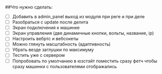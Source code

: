 ##Что нужно сделать:
* [ ] Добавить в admin_panel выход из модуля при реге и при деле
* [ ] Разобраться с update после делита
* [ ] Экран подключения к машинке
* [ ] Экран управления (две динамичные кнопки, вольты, название, ip)
* [ ] Настроить вебртс и вебсокеты
* [ ] Можно глянуть масштабность (адаптивность)
* [ ] Убрать везде заглушки по максимуму
* [ ] Тестить уже с сервером
* [ ] Попробовать по умолчанию в юзстэйт поместить сразу фетч чтобы сразу машинки с пользователями отображались
